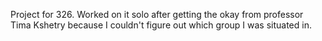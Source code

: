 Project for 326. Worked on it solo after getting the okay from professor Tima Kshetry because I couldn't figure out which group I was situated in. 
